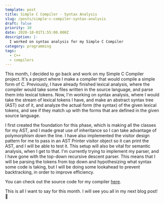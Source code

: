 ```yaml
---
template: post
title: Simple C Compiler - Syntax Analysis
slug: /posts/simple-c-compiler-syntax-analysis
draft: false
priority: 10
date: 2020-10-01T1:55:00.000Z
description: |-
  I worked on syntax analysis for my Simple C Compiler
category: programming
tags:
  - C++
  - compilers
---
```


This month, I decided to go back and work on my Simple C Compiler project. It's a project where I make a compiler that would compile a simple form of C. Previously, I have already finished lexical analysis, where the compiler would take some files written in the source language, and parse them into lexical tokens. Now, I'm working on syntax analysis, where I would take the stream of lexical tokens I have, and make an abstract syntax tree (AST) out of it, and analyze the actual form (the syntax) of the given lexical tokens, and see if they match up with the forms that are defined in the given source language.

I first created the foundation for this phase, which is making all the classes for my AST, and I made great use of inheritance so I can take advantage of polymorphism down the line. I have also implemented the visitor design pattern for me to pass in an AST Printer visitor object so it can print the AST, and I will be able to test it. This setup will also be vital for semantic analysis, when I get to that. I'm currently trying to implement my parser, and I have gone with the top-down recursive descent parser. This means that I will be parsing the tokens from top down and hypothesizing what syntax some code is taking, but I will be doing some lookahead to prevent backtracking, in order to improve efficiency.

You can check out the source code for my compiler [here](https://github.com/Playjasb2/Simple-C-Compiler).

This is all I want to say for this month. I will see you all in my next blog post! 🙂
